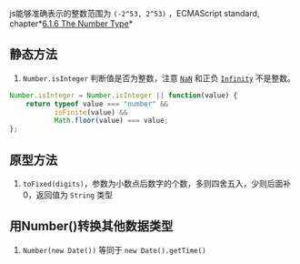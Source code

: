 js能够准确表示的整数范围为 `(-2^53, 2^53)` ，ECMAScript standard, chapter*[6.1.6 The Number Type](https://www.ecma-international.org/ecma-262/#sec-ecmascript-language-types-number-type)*

## 静态方法

1. `Number.isInteger` 判断值是否为整数，注意 [`NaN`](https://developer.mozilla.org/zh-CN/docs/Web/JavaScript/Reference/Global_Objects/NaN) 和正负 [`Infinity`](https://developer.mozilla.org/zh-CN/docs/Web/JavaScript/Reference/Global_Objects/Infinity) 不是整数。

```js
Number.isInteger = Number.isInteger || function(value) {
    return typeof value === "number" &&
           isFinite(value) &&
           Math.floor(value) === value;
};
```

## 原型方法

1. `toFixed(digits)`，参数为小数点后数字的个数，多则四舍五入，少则后面补0，返回值为 `String` 类型



## 用Number()转换其他数据类型

1. `Number(new Date())`  等同于 `new Date().getTime()`

